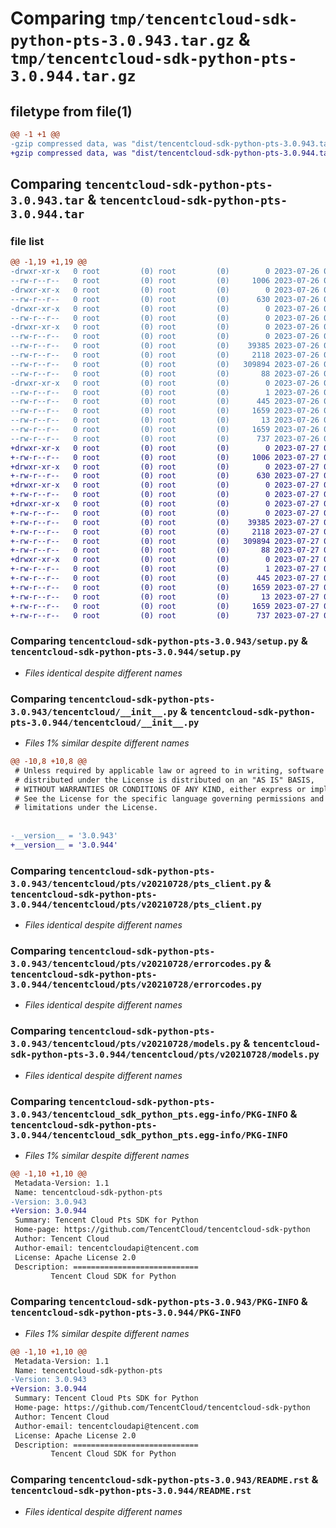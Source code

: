 # Comparing `tmp/tencentcloud-sdk-python-pts-3.0.943.tar.gz` & `tmp/tencentcloud-sdk-python-pts-3.0.944.tar.gz`

## filetype from file(1)

```diff
@@ -1 +1 @@
-gzip compressed data, was "dist/tencentcloud-sdk-python-pts-3.0.943.tar", last modified: Wed Jul 26 00:42:26 2023, max compression
+gzip compressed data, was "dist/tencentcloud-sdk-python-pts-3.0.944.tar", last modified: Thu Jul 27 02:21:08 2023, max compression
```

## Comparing `tencentcloud-sdk-python-pts-3.0.943.tar` & `tencentcloud-sdk-python-pts-3.0.944.tar`

### file list

```diff
@@ -1,19 +1,19 @@
-drwxr-xr-x   0 root         (0) root         (0)        0 2023-07-26 00:42:26.000000 tencentcloud-sdk-python-pts-3.0.943/
--rw-r--r--   0 root         (0) root         (0)     1006 2023-07-26 00:42:26.000000 tencentcloud-sdk-python-pts-3.0.943/setup.py
-drwxr-xr-x   0 root         (0) root         (0)        0 2023-07-26 00:42:26.000000 tencentcloud-sdk-python-pts-3.0.943/tencentcloud/
--rw-r--r--   0 root         (0) root         (0)      630 2023-07-26 00:42:26.000000 tencentcloud-sdk-python-pts-3.0.943/tencentcloud/__init__.py
-drwxr-xr-x   0 root         (0) root         (0)        0 2023-07-26 00:42:26.000000 tencentcloud-sdk-python-pts-3.0.943/tencentcloud/pts/
--rw-r--r--   0 root         (0) root         (0)        0 2023-07-26 00:42:26.000000 tencentcloud-sdk-python-pts-3.0.943/tencentcloud/pts/__init__.py
-drwxr-xr-x   0 root         (0) root         (0)        0 2023-07-26 00:42:26.000000 tencentcloud-sdk-python-pts-3.0.943/tencentcloud/pts/v20210728/
--rw-r--r--   0 root         (0) root         (0)        0 2023-07-26 00:42:26.000000 tencentcloud-sdk-python-pts-3.0.943/tencentcloud/pts/v20210728/__init__.py
--rw-r--r--   0 root         (0) root         (0)    39385 2023-07-26 00:42:26.000000 tencentcloud-sdk-python-pts-3.0.943/tencentcloud/pts/v20210728/pts_client.py
--rw-r--r--   0 root         (0) root         (0)     2118 2023-07-26 00:42:26.000000 tencentcloud-sdk-python-pts-3.0.943/tencentcloud/pts/v20210728/errorcodes.py
--rw-r--r--   0 root         (0) root         (0)   309894 2023-07-26 00:42:26.000000 tencentcloud-sdk-python-pts-3.0.943/tencentcloud/pts/v20210728/models.py
--rw-r--r--   0 root         (0) root         (0)       88 2023-07-26 00:42:26.000000 tencentcloud-sdk-python-pts-3.0.943/setup.cfg
-drwxr-xr-x   0 root         (0) root         (0)        0 2023-07-26 00:42:26.000000 tencentcloud-sdk-python-pts-3.0.943/tencentcloud_sdk_python_pts.egg-info/
--rw-r--r--   0 root         (0) root         (0)        1 2023-07-26 00:42:26.000000 tencentcloud-sdk-python-pts-3.0.943/tencentcloud_sdk_python_pts.egg-info/dependency_links.txt
--rw-r--r--   0 root         (0) root         (0)      445 2023-07-26 00:42:26.000000 tencentcloud-sdk-python-pts-3.0.943/tencentcloud_sdk_python_pts.egg-info/SOURCES.txt
--rw-r--r--   0 root         (0) root         (0)     1659 2023-07-26 00:42:26.000000 tencentcloud-sdk-python-pts-3.0.943/tencentcloud_sdk_python_pts.egg-info/PKG-INFO
--rw-r--r--   0 root         (0) root         (0)       13 2023-07-26 00:42:26.000000 tencentcloud-sdk-python-pts-3.0.943/tencentcloud_sdk_python_pts.egg-info/top_level.txt
--rw-r--r--   0 root         (0) root         (0)     1659 2023-07-26 00:42:26.000000 tencentcloud-sdk-python-pts-3.0.943/PKG-INFO
--rw-r--r--   0 root         (0) root         (0)      737 2023-07-26 00:42:26.000000 tencentcloud-sdk-python-pts-3.0.943/README.rst
+drwxr-xr-x   0 root         (0) root         (0)        0 2023-07-27 02:21:08.000000 tencentcloud-sdk-python-pts-3.0.944/
+-rw-r--r--   0 root         (0) root         (0)     1006 2023-07-27 02:21:08.000000 tencentcloud-sdk-python-pts-3.0.944/setup.py
+drwxr-xr-x   0 root         (0) root         (0)        0 2023-07-27 02:21:08.000000 tencentcloud-sdk-python-pts-3.0.944/tencentcloud/
+-rw-r--r--   0 root         (0) root         (0)      630 2023-07-27 02:21:08.000000 tencentcloud-sdk-python-pts-3.0.944/tencentcloud/__init__.py
+drwxr-xr-x   0 root         (0) root         (0)        0 2023-07-27 02:21:08.000000 tencentcloud-sdk-python-pts-3.0.944/tencentcloud/pts/
+-rw-r--r--   0 root         (0) root         (0)        0 2023-07-27 02:21:08.000000 tencentcloud-sdk-python-pts-3.0.944/tencentcloud/pts/__init__.py
+drwxr-xr-x   0 root         (0) root         (0)        0 2023-07-27 02:21:08.000000 tencentcloud-sdk-python-pts-3.0.944/tencentcloud/pts/v20210728/
+-rw-r--r--   0 root         (0) root         (0)        0 2023-07-27 02:21:08.000000 tencentcloud-sdk-python-pts-3.0.944/tencentcloud/pts/v20210728/__init__.py
+-rw-r--r--   0 root         (0) root         (0)    39385 2023-07-27 02:21:08.000000 tencentcloud-sdk-python-pts-3.0.944/tencentcloud/pts/v20210728/pts_client.py
+-rw-r--r--   0 root         (0) root         (0)     2118 2023-07-27 02:21:08.000000 tencentcloud-sdk-python-pts-3.0.944/tencentcloud/pts/v20210728/errorcodes.py
+-rw-r--r--   0 root         (0) root         (0)   309894 2023-07-27 02:21:08.000000 tencentcloud-sdk-python-pts-3.0.944/tencentcloud/pts/v20210728/models.py
+-rw-r--r--   0 root         (0) root         (0)       88 2023-07-27 02:21:08.000000 tencentcloud-sdk-python-pts-3.0.944/setup.cfg
+drwxr-xr-x   0 root         (0) root         (0)        0 2023-07-27 02:21:08.000000 tencentcloud-sdk-python-pts-3.0.944/tencentcloud_sdk_python_pts.egg-info/
+-rw-r--r--   0 root         (0) root         (0)        1 2023-07-27 02:21:08.000000 tencentcloud-sdk-python-pts-3.0.944/tencentcloud_sdk_python_pts.egg-info/dependency_links.txt
+-rw-r--r--   0 root         (0) root         (0)      445 2023-07-27 02:21:08.000000 tencentcloud-sdk-python-pts-3.0.944/tencentcloud_sdk_python_pts.egg-info/SOURCES.txt
+-rw-r--r--   0 root         (0) root         (0)     1659 2023-07-27 02:21:08.000000 tencentcloud-sdk-python-pts-3.0.944/tencentcloud_sdk_python_pts.egg-info/PKG-INFO
+-rw-r--r--   0 root         (0) root         (0)       13 2023-07-27 02:21:08.000000 tencentcloud-sdk-python-pts-3.0.944/tencentcloud_sdk_python_pts.egg-info/top_level.txt
+-rw-r--r--   0 root         (0) root         (0)     1659 2023-07-27 02:21:08.000000 tencentcloud-sdk-python-pts-3.0.944/PKG-INFO
+-rw-r--r--   0 root         (0) root         (0)      737 2023-07-27 02:21:08.000000 tencentcloud-sdk-python-pts-3.0.944/README.rst
```

### Comparing `tencentcloud-sdk-python-pts-3.0.943/setup.py` & `tencentcloud-sdk-python-pts-3.0.944/setup.py`

 * *Files identical despite different names*

### Comparing `tencentcloud-sdk-python-pts-3.0.943/tencentcloud/__init__.py` & `tencentcloud-sdk-python-pts-3.0.944/tencentcloud/__init__.py`

 * *Files 1% similar despite different names*

```diff
@@ -10,8 +10,8 @@
 # Unless required by applicable law or agreed to in writing, software
 # distributed under the License is distributed on an "AS IS" BASIS,
 # WITHOUT WARRANTIES OR CONDITIONS OF ANY KIND, either express or implied.
 # See the License for the specific language governing permissions and
 # limitations under the License.
 
 
-__version__ = '3.0.943'
+__version__ = '3.0.944'
```

### Comparing `tencentcloud-sdk-python-pts-3.0.943/tencentcloud/pts/v20210728/pts_client.py` & `tencentcloud-sdk-python-pts-3.0.944/tencentcloud/pts/v20210728/pts_client.py`

 * *Files identical despite different names*

### Comparing `tencentcloud-sdk-python-pts-3.0.943/tencentcloud/pts/v20210728/errorcodes.py` & `tencentcloud-sdk-python-pts-3.0.944/tencentcloud/pts/v20210728/errorcodes.py`

 * *Files identical despite different names*

### Comparing `tencentcloud-sdk-python-pts-3.0.943/tencentcloud/pts/v20210728/models.py` & `tencentcloud-sdk-python-pts-3.0.944/tencentcloud/pts/v20210728/models.py`

 * *Files identical despite different names*

### Comparing `tencentcloud-sdk-python-pts-3.0.943/tencentcloud_sdk_python_pts.egg-info/PKG-INFO` & `tencentcloud-sdk-python-pts-3.0.944/tencentcloud_sdk_python_pts.egg-info/PKG-INFO`

 * *Files 1% similar despite different names*

```diff
@@ -1,10 +1,10 @@
 Metadata-Version: 1.1
 Name: tencentcloud-sdk-python-pts
-Version: 3.0.943
+Version: 3.0.944
 Summary: Tencent Cloud Pts SDK for Python
 Home-page: https://github.com/TencentCloud/tencentcloud-sdk-python
 Author: Tencent Cloud
 Author-email: tencentcloudapi@tencent.com
 License: Apache License 2.0
 Description: ============================
         Tencent Cloud SDK for Python
```

### Comparing `tencentcloud-sdk-python-pts-3.0.943/PKG-INFO` & `tencentcloud-sdk-python-pts-3.0.944/PKG-INFO`

 * *Files 1% similar despite different names*

```diff
@@ -1,10 +1,10 @@
 Metadata-Version: 1.1
 Name: tencentcloud-sdk-python-pts
-Version: 3.0.943
+Version: 3.0.944
 Summary: Tencent Cloud Pts SDK for Python
 Home-page: https://github.com/TencentCloud/tencentcloud-sdk-python
 Author: Tencent Cloud
 Author-email: tencentcloudapi@tencent.com
 License: Apache License 2.0
 Description: ============================
         Tencent Cloud SDK for Python
```

### Comparing `tencentcloud-sdk-python-pts-3.0.943/README.rst` & `tencentcloud-sdk-python-pts-3.0.944/README.rst`

 * *Files identical despite different names*

